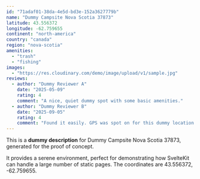 ```yaml
---
id: "71adaf01-38da-4e5d-bd3e-152a3627779b"
name: "Dummy Campsite Nova Scotia 37873"
latitude: 43.556372
longitude: -62.759655
continent: "north-america"
country: "canada"
region: "nova-scotia"
amenities:
  - "trash"
  - "fishing"
images:
  - "https://res.cloudinary.com/demo/image/upload/v1/sample.jpg"
reviews:
  - author: "Dummy Reviewer A"
    date: "2025-05-09"
    rating: 4
    comment: "A nice, quiet dummy spot with some basic amenities."
  - author: "Dummy Reviewer B"
    date: "2025-09-05"
    rating: 4
    comment: "Found it easily. GPS was spot on for this dummy location."
---
```


This is a **dummy description** for Dummy Campsite Nova Scotia 37873, generated for the proof of concept.

It provides a serene environment, perfect for demonstrating how SvelteKit can handle a large number of static pages. The coordinates are 43.556372, -62.759655.
